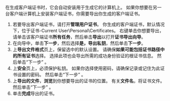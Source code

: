 在生成客户端证书时，它会自动安装用于生成它的计算机上。 如果你想要在另一台客户端计算机上安装客户端证书，你需要导出你生成的客户端证书。                              

1. 若要导出客户端证书，请打开**管理用户证书**。 你生成的客户端证书，默认情况下，位于证书-Current User\Personal\Certificates。 右键单击你想要导出，请单击该客户端证书**所有任务**，然后单击**导出**以打开**证书导出向导**。
2. 在向导中，单击**下一步**，然后选择**是，导出私钥**，然后单击**下一步**。
3. 上**导出文件格式**页上，保留选中的默认设置。 请确保**如果可能包括证书路径中的所有证书**选择。 选择此项也会导出所需的成功身份验证的根证书信息。 然后单击“下一步” 。
4. 上**安全**页上，必须保护私钥。 如果你选择使用密码，请确保记录或记住为此证书设置的密码。 然后单击“下一步” 。
5. 上**导出的文件**，**浏览**到你想要导出的证书的位置。 有关**文件名**，将证书文件。 然后单击“下一步” 。
6. 单击**完成**导出的证书。